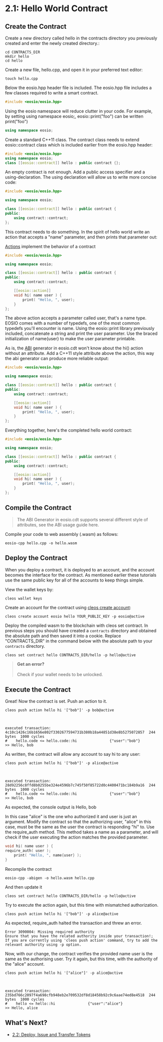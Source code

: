 # 2.1: Hello World Contract
## Create the Contract

Create a new directory called hello in the contracts directory you previously created and enter the newly created directory.:

```shell
cd CONTRACTS_DIR
mkdir hello
cd hello
```

Create a new file, hello.cpp, and open it in your preferred text editor:

```shell
touch hello.cpp
```

Below the eosio.hpp header file is included. The eosio.hpp file includes a few classes required to write a smart contract.

```cpp
#include <eosio/eosio.hpp>
```

Using the eosio namespace will reduce clutter in your code. For example, by setting using namespace eosio;, eosio::print("foo") can be written print("foo")

```cpp
using namespace eosio;
```

Create a standard C++11 class. The contract class needs to extend eosio::contract class which is included earlier from the eosio.hpp header:

```cpp
#include <eosio/eosio.hpp>
using namespace eosio;
class [[eosio::contract]] hello : public contract {};
```

An empty contract is not enough. Add a public access specifier and a using-declaration. The using declaration will allow us to write more concise code:

```cpp
#include <eosio/eosio.hpp>

using namespace eosio;

class [[eosio::contract]] hello : public contract {
public:
    using contract::contract;
};
```

This contract needs to do something. In the spirit of hello world write an action that accepts a "name" parameter, and then prints that parameter out:

[Actions]() implement the behavior of a contract

```cpp
#include <eosio/eosio.hpp>

using namespace eosio;

class [[eosio::contract]] hello : public contract {
public:
    using contract::contract;

    [[eosio::action]]
    void hi( name user ) {
        print( "Hello, ", user);
    }
};
```

The above action accepts a parameter called user, that's a name type. EOSIO comes with a number of typedefs, one of the most common typedefs you'll encounter is name. Using the eosio::print library previously included, concatenate a string and print the user parameter. Use the braced initialization of name{user} to make the user parameter printable.

As is, the [ABI]() generator in eosio.cdt won't know about the hi() action without an attribute. Add a C++11 style attribute above the action, this way the abi generator can produce more reliable output:

```cpp
#include <eosio/eosio.hpp>

using namespace eosio;

class [[eosio::contract]] hello : public contract {
public:
    using contract::contract;

    [[eosio::action]]
    void hi( name user ) {
        print( "Hello, ", user);
    }
};
```

Everything together, here's the completed hello world contract:

```cpp
#include <eosio/eosio.hpp>

using namespace eosio;

class [[eosio::contract]] hello : public contract {
public:
    using contract::contract;

    [[eosio::action]]
    void hi( name user ) {
        print( "Hello, ", user);
    }
};
```

## Compile the Contract

> The ABI Generator in eosio.cdt supports several different style of attributes, see the ABI usage guide here.

Compile your code to web assembly (.wasm) as follows:

```shell
eosio-cpp hello.cpp -o hello.wasm
```

## Deploy the Contract

When you deploy a contract, it is deployed to an account, and the account becomes the interface for the contract. As mentioned earlier these tutorials use the same public key for all of the accounts to keep things simple.

View the wallet keys by:

```shell
cleos wallet keys
```

Create an account for the contract using [cleos create account]():

```shell
cleos create account eosio hello YOUR_PUBLIC_KEY -p eosio@active
```

Deploy the compiled wasm to the blockchain with cleos set contract.
In previous steps you should have created a `contracts` directory and obtained the absolute path and then saved it into a cookie. Replace "CONTRACTS_DIR" in the command below with the absolute path to your `contracts` directory.

```shell
cleos set contract hello CONTRACTS_DIR/hello -p hello@active
```

> **Get an error?** <br> <br> Check if your wallet needs to be unlocked.

## Execute the Contract

Great! Now the contract is set. Push an action to it.

```shell
cleos push action hello hi '["bob"]' -p bob@active
```
<br>

```shell
executed transaction: 4c10c1426c16b1656e802f3302677594731b380b18a44851d38e8b5275072857  244 bytes  1000 cycles
#    hello.code <= hello.code::hi               {"user":"bob"}
>> Hello, bob
```

As written, the contract will allow any account to say hi to any user:

```shell
cleos push action hello hi '["bob"]' -p alice@active
```

<br>

```shell
executed transaction: 28d92256c8ffd8b0255be324e4596b7c745f50f85722d0c4400471bc184b9a16  244 bytes  1000 cycles
#    hello.code <= hello.code::hi               {"user":"bob"}
>> Hello, bob
```

As expected, the console output is Hello, bob

In this case "alice" is the one who authorized it and user is just an argument. Modify the contract so that the authorizing user, "alice" in this case, must be the same as the user the contract is responding "hi" to. Use the require_auth method. This method takes a name as a parameter, and will check if the user executing the action matches the provided parameter.

```cpp
void hi( name user ) {
require_auth( user );
    print( "Hello, ", name{user} );
}
```

Recompile the contract

```shell
eosio-cpp -abigen -o hello.wasm hello.cpp
```

And then update it

```shell
cleos set contract hello CONTRACTS_DIR/hello -p hello@active
```

Try to execute the action again, but this time with mismatched authorization.

```shell
cleos push action hello hi '["bob"]' -p alice@active
```

As expected, require_auth halted the transaction and threw an error.

```shell
Error 3090004: Missing required authority
Ensure that you have the related authority inside your transaction!;
If you are currently using 'cleos push action' command, try to add the relevant authority using -p option.
```

Now, with our change, the contract verifies the provided name user is the same as the authorising user. Try it again, but this time, with the authority of the "alice" account.

```shell
cleos push action hello hi '["alice"]' -p alice@active
```

<br>

```shell
executed transaction: 235bd766c2097f4a698cfb948eb2e709532df8d18458b92c9c6aae74ed8e4518  244 bytes  1000 cycles
#    hello <= hello::hi               {"user":"alice"}
>> Hello, alice
```

## What's Next?

* [2.2: Deploy, Issue and Transfer Tokens](https://docs.airwire.io/docs/how_eosio_works/getting_started_with_eosio/2._smart_contract_development/2.2_deploy,_issue_and_transfer_tokens.md)
